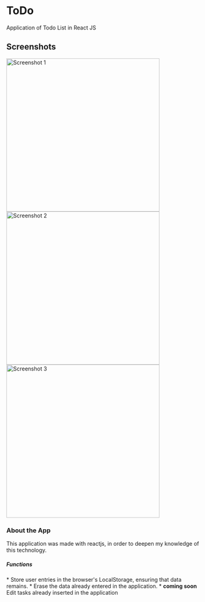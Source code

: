 # ToDo
Application of Todo List in React JS
</br>
<h2>Screenshots</h2>
<img src="https://raw.githubusercontent.com/Ted2370/ToDo/main/screenshots/screenshot01.png" alt="Screenshot 1" height="400" >
<img src="https://raw.githubusercontent.com/Ted2370/ToDo/main/screenshots/screenshot02.png" alt="Screenshot 2" height="400" >
<img src="https://raw.githubusercontent.com/Ted2370/ToDo/main/screenshots/screenshot03.png" alt="Screenshot 3" height="400" >


<h3>About the App</h3>

This application was made with reactjs, in order to deepen my knowledge of this technology.

<h5>Functions</h5>
* Store user entries in the browser's LocalStorage, ensuring that data remains.
* Erase the data already entered in the application.
* <strong>coming soon</strong> Edit tasks already inserted in the application
